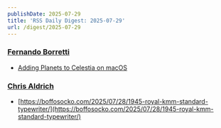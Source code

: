 ```yaml
---
publishDate: 2025-07-29
title: 'RSS Daily Digest: 2025-07-29'
url: /digest/2025-07-29
---
```


### [Fernando Borretti](https://borretti.me/)

  * [Adding Planets to Celestia on macOS](https://borretti.me/article/adding-planets-to-celestia-on-macos)
  
### [Chris Aldrich](https://boffosocko.com/)

  * [https://boffosocko.com/2025/07/28/1945-royal-kmm-standard-typewriter/](https://boffosocko.com/2025/07/28/1945-royal-kmm-standard-typewriter/)
  
